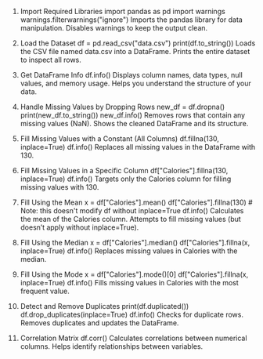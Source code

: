 1. Import Required Libraries
      import pandas as pd
      import warnings 
      warnings.filterwarnings("ignore")
      Imports the pandas library for data manipulation.
      Disables warnings to keep the output clean.


2. Load the Dataset
      df = pd.read_csv("data.csv")
      print(df.to_string())
      Loads the CSV file named data.csv into a DataFrame.
      Prints the entire dataset to inspect all rows.


3. Get DataFrame Info
      df.info()
      Displays column names, data types, null values, and memory usage.
      Helps you understand the structure of your data.


4. Handle Missing Values by Dropping Rows
      new_df = df.dropna()
      print(new_df.to_string())
      new_df.info()
      Removes rows that contain any missing values (NaN).
      Shows the cleaned DataFrame and its structure.


5. Fill Missing Values with a Constant (All Columns)
      df.fillna(130, inplace=True)
      df.info()
      Replaces all missing values in the DataFrame with 130.


6. Fill Missing Values in a Specific Column
      df["Calories"].fillna(130, inplace=True)
      df.info()
      Targets only the Calories column for filling missing values with 130.
      

7. Fill Using the Mean
      x = df["Calories"].mean()
      df["Calories"].fillna(130)  # Note: this doesn't modify df without inplace=True
      df.info()
      Calculates the mean of the Calories column.
      Attempts to fill missing values (but doesn’t apply without inplace=True).


8. Fill Using the Median
      x = df["Calories"].median()
      df["Calories"].fillna(x, inplace=True)
      df.info()
      Replaces missing values in Calories with the median.


9. Fill Using the Mode
      x = df["Calories"].mode()[0]
      df["Calories"].fillna(x, inplace=True)
      df.info()
      Fills missing values in Calories with the most frequent value.


10. Detect and Remove Duplicates
      print(df.duplicated())
      df.drop_duplicates(inplace=True)
      df.info()
      Checks for duplicate rows.
      Removes duplicates and updates the DataFrame.


11. Correlation Matrix
      df.corr()
      Calculates correlations between numerical columns.
      Helps identify relationships between variables.


